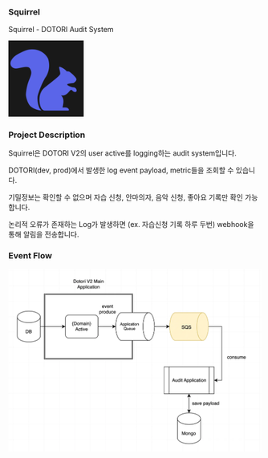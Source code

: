 ### Squirrel

Squirrel - DOTORI Audit System

<img src="./assets/squirrel.png" width = 150px><img>

### Project Description

Squirrel은 DOTORI V2의 user active를 logging하는 audit system입니다.

DOTORI(dev, prod)에서 발생한 log event payload, metric들을 조회할 수 있습니다. 

기밀정보는 확인할 수 없으며 자습 신청, 안마의자, 음악 신청, 좋아요 기록만 확인 가능합니다.

논리적 오류가 존재하는 Log가 발생하면 (ex. 자습신청 기록 하루 두번) webhook을 통해 알림을 전송합니다.

### Event Flow

![img.png](assets/architecture.png)
